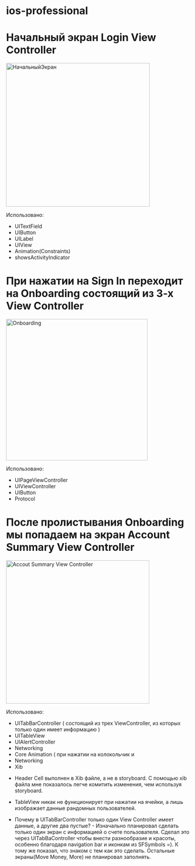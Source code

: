 # ios-professional

# Начальный экран Login View Controller
<img width="392" alt="НачальныйЭкран" src="https://user-images.githubusercontent.com/105271727/169967216-9454c548-31ea-4dce-bc2a-282e7cd479c5.png">

Использовано: 

- UITextField
- UIButton
- UILabel
- UIView
- Animation(Constraints)
- showsActivityIndicator

# При нажатии на Sign In переходит на Onboarding состоящий из 3-х View Controller

<img width="386" alt="Onboarding" src="https://user-images.githubusercontent.com/105271727/169976395-559036c1-732b-4a5c-a31c-8c3fbccf5956.png">

Использовано: 

- UIPageViewController
- UIViewController 
- UIButton
- Protocol

# После пролистывания Onboarding мы попадаем на экран Account Summary View Controller 
<img width="391" alt="Accout Summary View Controller" src="https://user-images.githubusercontent.com/105271727/169977260-90443132-2bef-4cfc-8fdb-1c092f282899.png">

Использовано: 

- UITabBarController ( состоящий из трех ViewController, из которых только один имеет информацию )
- UITableView
- UIAlertController 
- Networking 
- Core Animation ( при нажатии на колокольчик и 
- Networking
- Xib 

* Header Cell выполнен в Xib файле, а не в storyboard. С помощью xib файла мне показалось легче комитить изменения, чем используя storyboard.

* TableView никак не функционирует при нажатии на ячейки, а лишь изображает данные рандомных пользователей.

* Почему в UITabBarController только один View Controller имеет данные, а другие два пустые? - Изначально планировал сделать только один экран с информацией о счете пользователя. Сделал это через UITabBaController чтобы внести разнообразие и красоты, особенно благодаря navigation bar и иконкам из SFSymbols =). К тому же показал, что знаком с тем как это сделать. Остальные экраны(Move Money, More) не планировал заполнять. 
